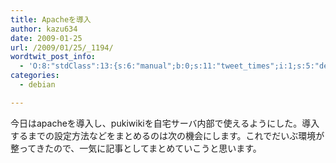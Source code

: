 ```yaml
---
title: Apacheを導入
author: kazu634
date: 2009-01-25
url: /2009/01/25/_1194/
wordtwit_post_info:
  - 'O:8:"stdClass":13:{s:6:"manual";b:0;s:11:"tweet_times";i:1;s:5:"delay";i:0;s:7:"enabled";i:1;s:10:"separation";s:2:"60";s:7:"version";s:3:"3.7";s:14:"tweet_template";b:0;s:6:"status";i:2;s:6:"result";a:0:{}s:13:"tweet_counter";i:2;s:13:"tweet_log_ids";a:1:{i:0;i:4487;}s:9:"hash_tags";a:0:{}s:8:"accounts";a:1:{i:0;s:7:"kazu634";}}'
categories:
  - debian

---
```

<div class="section">
<p>
    今日はapacheを導入し、pukiwikiを自宅サーバ内部で使えるようにした。導入するまでの設定方法などをまとめるのは次の機会にします。これでだいぶ環境が整ってきたので、一気に記事としてまとめていこうと思います。
</p>
</div>